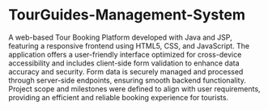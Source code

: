 # TourGuides-Management-System
A web-based Tour Booking Platform developed with Java and JSP, featuring a responsive frontend using HTML5, CSS, and JavaScript. The application offers a user-friendly interface optimized for cross-device accessibility and includes client-side form validation to enhance data accuracy and security. Form data is securely managed and processed through server-side endpoints, ensuring smooth backend functionality. Project scope and milestones were defined to align with user requirements, providing an efficient and reliable booking experience for tourists.
